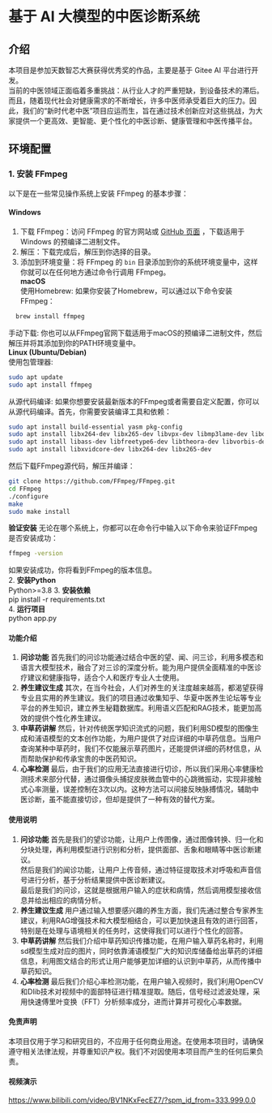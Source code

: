 # 基于 AI 大模型的中医诊断系统
  
## 介绍  
本项目是参加天数智芯大赛获得优秀奖的作品，主要是基于 Gitee AI 平台进行开发。  
当前的中医领域正面临着多重挑战：从行业人才的严重短缺，到设备技术的滞后。而且，随着现代社会对健康需求的不断增长，许多中医师承受着巨大的压力。因此，我们的“新时代老中医”项目应运而生，旨在通过技术创新应对这些挑战，为大家提供一个更高效、更智能、更个性化的中医诊断、健康管理和中医传播平台。  
  
## 环境配置

### 1. 安装 FFmpeg  
以下是在一些常见操作系统上安装 FFmpeg 的基本步骤：  

#### Windows  
1. 下载 FFmpeg：访问 FFmpeg 的官方网站或 [GitHub 页面](https://github.com/FFmpeg/FFmpeg) ，下载适用于 Windows 的预编译二进制文件。  
2. 解压：下载完成后，解压到你选择的目录。  
3. 添加到环境变量：将 FFmpeg 的 `bin` 目录添加到你的系统环境变量中，这样你就可以在任何地方通过命令行调用 FFmpeg。  
**macOS**  
使用Homebrew: 如果你安装了Homebrew，可以通过以下命令安装FFmpeg：  
```bash
  brew install ffmpeg  
```
手动下载: 你也可以从FFmpeg官网下载适用于macOS的预编译二进制文件，然后解压并将其添加到你的PATH环境变量中。  
**Linux (Ubuntu/Debian)**  
使用包管理器:  
```bash  
sudo apt update  
sudo apt install ffmpeg  
``` 
从源代码编译: 如果你想要安装最新版本的FFmpeg或者需要自定义配置，你可以从源代码编译。首先，你需要安装编译工具和依赖：  
```bash  
sudo apt install build-essential yasm pkg-config  
sudo apt install libx264-dev libx265-dev libvpx-dev libmp3lame-dev libopus-dev  
sudo apt install libass-dev libfreetype6-dev libtheora-dev libvorbis-dev libvpx-dev  
sudo apt install libxvidcore-dev libx264-dev libx265-dev  
```
然后下载FFmpeg源代码，解压并编译：  
```bash
git clone https://github.com/FFmpeg/FFmpeg.git  
cd FFmpeg  
./configure  
make  
sudo make install  
```
**验证安装**
无论在哪个系统上，你都可以在命令行中输入以下命令来验证FFmpeg是否安装成功：  
```bash
ffmpeg -version  
```
如果安装成功，你将看到FFmpeg的版本信息。  
2.  **安装Python**  
Python>=3.8
3.  **安装依赖**  
pip install -r requirements.txt  
4.  **运行项目**  
python app.py  

#### 功能介绍

1.  **问诊功能**
首先我们的问诊功能通过结合中医的望、闻、问三诊，利用多模态和语言大模型技术，融合了对三诊的深度分析。能为用户提供全面精准的中医诊疗建议和健康指导，适合个人和医疗专业人士使用。
2.  **养生建议生成**
其次，在当今社会，人们对养生的关注度越来越高，都渴望获得专业且实用的养生建议。我们的项目通过收集知乎、华夏中医养生论坛等专业平台的养生知识，建立养生秘籍数据库。利用语义匹配和RAG技术，能更加高效的提供个性化养生建议。
3.  **中草药讲解**
然后，针对传统医学知识流式的问题，我们利用SD模型的图像生成和浦语模型的文本创作功能，为用户提供了对应详细的中草药信息。当用户查询某种中草药时，我们不仅能展示草药图片，还能提供详细的药材信息，从而帮助保护和传承宝贵的中医药知识。
4.  **心率检测**
最后，由于我们的应用无法直接进行切诊，所以我们采用心率健康检测技术来部分代替，通过摄像头捕捉皮肤微血管中的心跳微振动，实现非接触式心率测量，误差控制在3次以内。这种方法可以间接反映脉搏情况，辅助中医诊断，虽不能直接切诊，但却是提供了一种有效的替代方案。

#### 使用说明

1.  **问诊功能**
首先是我们的望诊功能，让用户上传图像，通过图像转换、归一化和分块处理，再利用模型进行识别和分析，提供面部、舌象和眼睛等中医诊断建议。  
然后是我们的闻诊功能，让用户上传音频，通过特征提取技术对呼吸和声音信号进行分析，基于分析结果提供中医诊断建议。  
最后是我们的问诊，这就是根据用户输入的症状和病情，然后调用模型接收信息并给出相应的病情分析。
2.  **养生建议生成**
用户通过输入想要感兴趣的养生方面，我们先通过整合专家养生建议，利用RAG增强技术和大模型相结合，可以更加快速且有效的进行回答，特别是在处理与语境相关的任务时，这使得我们可以进行个性化的回答。
3.  **中草药讲解**
然后我们介绍中草药知识传播功能，在用户输入草药名称时，利用sd模型生成对应的图片，同时依靠浦语模型广大的知识库储备给出草药的详细信息，利用图文结合的形式让用户能够更加详细的认识到中草药，从而传播中草药知识。
4.  **心率检测**
最后我们介绍心率检测功能，在用户输入视频时，我们利用OpenCV和Dlib技术对视频中的面部特征进行精准提取。随后，信号经过滤波处理，采用快速傅里叶变换（FFT）分析频率成分，进而计算并可视化心率数据。

#### 免责声明

本项目仅用于学习和研究目的，不应用于任何商业用途。在使用本项目时，请确保遵守相关法律法规，并尊重知识产权。我们不对因使用本项目而产生的任何后果负责。

#### 视频演示

https://www.bilibili.com/video/BV1NKxFecEZ7/?spm_id_from=333.999.0.0